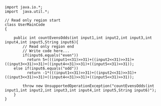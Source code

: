 	import java.io.*;
	import  java.util.*;

	// Read only region start
	class UserMainCode
	{

		public int countEvensOdds(int input1,int input2,int input3,int input4,int input5,String input6){
			// Read only region end
			// Write code here...
			if(input6.equals("even"))
			  return 5+(((input1<<31)>>31)+((input2<<31)>>31)+((input3<<31)>>31)+((input4<<31)>>31)+((input5<<31)>>31));
		else if(input6.equals("odd"))
			  return -1*(((input1<<31)>>31)+((input2<<31)>>31)+((input3<<31)>>31)+((input4<<31)>>31)+((input5<<31)>>31));

			throw new UnsupportedOperationException("countEvensOdds(int input1,int input2,int input3,int input4,int input5,String input6)");
		}
	}
